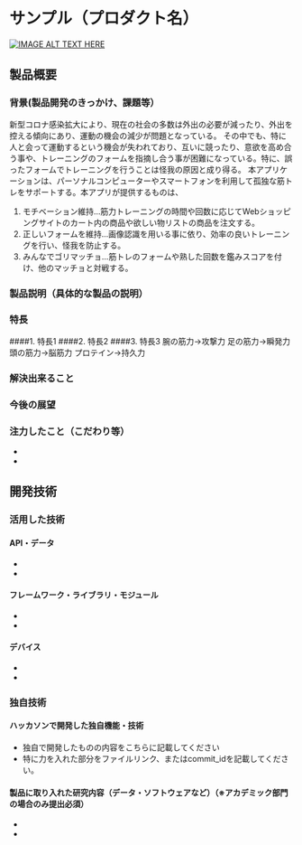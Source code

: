# サンプル（プロダクト名）

[![IMAGE ALT TEXT HERE](https://jphacks.com/wp-content/uploads/2020/09/JPHACKS2020_ogp.jpg)](https://www.youtube.com/watch?v=G5rULR53uMk)

## 製品概要
### 背景(製品開発のきっかけ、課題等）
 新型コロナ感染拡大により、現在の社会の多数は外出の必要が減ったり、外出を控える傾向にあり、運動の機会の減少が問題となっている。
 その中でも、特に人と会って運動するという機会が失われており、互いに競ったり、意欲を高め合う事や、トレーニングのフォームを指摘し合う事が困難になっている。特に、誤ったフォームでトレーニングを行うことは怪我の原因と成り得る。
 本アプリケーションは、パーソナルコンピューターやスマートフォンを利用して孤独な筋トレをサポートする。本アプリが提供するものは、
 
 1. モチベーション維持...筋力トレーニングの時間や回数に応じてWebショッピングサイトのカート内の商品や欲しい物リストの商品を注文する。
 2. 正しいフォームを維持...画像認識を用いる事に依り、効率の良いトレーニングを行い、怪我を防止する。
 3. みんなでゴリマッチョ...筋トレのフォームや熟した回数を鑑みスコアを付け、他のマッチョと対戦する。

### 製品説明（具体的な製品の説明）
### 特長
####1. 特長1
####2. 特長2
####3. 特長3
腕の筋力→攻撃力
足の筋力→瞬発力
頭の筋力→脳筋力
プロテイン→持久力

### 解決出来ること
### 今後の展望
### 注力したこと（こだわり等）
* 
* 

## 開発技術
### 活用した技術
#### API・データ
* 
* 

#### フレームワーク・ライブラリ・モジュール
* 
* 

#### デバイス
* 
* 

### 独自技術
#### ハッカソンで開発した独自機能・技術
* 独自で開発したものの内容をこちらに記載してください
* 特に力を入れた部分をファイルリンク、またはcommit_idを記載してください。

#### 製品に取り入れた研究内容（データ・ソフトウェアなど）（※アカデミック部門の場合のみ提出必須）
* 
* 
